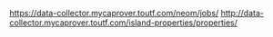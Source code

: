 https://data-collector.mycaprover.toutf.com/neom/jobs/
http://data-collector.mycaprover.toutf.com/island-properties/properties/